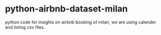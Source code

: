 # python-airbnb-dataset-milan
python code for insights on airbnb booking of milan, we are using calender and listing csv files.
